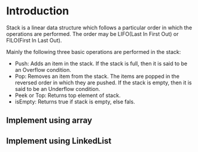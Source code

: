 
# Introduction
Stack is a linear data structure which follows a particular order in which the operations are performed. The order may be LIFO(Last In First Out) or FILO(First In Last Out).

Mainly the following three basic operations are performed in the stack:

* Push: Adds an item in the stack. If the stack is full, then it is said to be an Overflow condition.
* Pop: Removes an item from the stack. The items are popped in the reversed order in which they are pushed. If the stack is empty, then it is said to be an Underflow condition.
* Peek or Top: Returns top element of stack.
* isEmpty: Returns true if stack is empty, else fals.

## Implement using array

## Implement using LinkedList